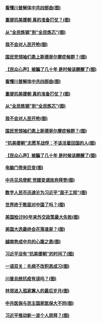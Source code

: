 #### [看懂川普解体中共四部曲(图)](../pages/p4/950317.md) 
#### [重提抗美援朝 真的准备打仗？(图)](../pages/p4/950308.md) 
#### [从“全民炼钢”到“全民炼芯”(图)](../pages/p4/950311.md) 
#### [我不会对人民开枪(图)](../pages/p4/950313.md) 
#### [国民党领袖们患上斯德哥尔摩症候群？(图)](../pages/p4/950233.md) 
#### [【民众心声】被騙了几十年 是时候该醒醒了(图)](../pages/p4/949894.md) 
#### [看懂川普解体中共四部曲(图)](../pages/p4/950317.md) 
#### [重提抗美援朝 真的准备打仗？(图)](../pages/p4/950308.md) 
#### [从“全民炼钢”到“全民炼芯”(图)](../pages/p4/950311.md) 
#### [我不会对人民开枪(图)](../pages/p4/950313.md) 
#### [国民党领袖们患上斯德哥尔摩症候群？(图)](../pages/p4/950233.md) 
#### [“抗美援朝”志愿军战俘：不该活着回国的人(图)](../pages/p4/950241.md) 
#### [【民众心声】被騙了几十年 是时候该醒醒了(图)](../pages/p4/949894.md) 
#### [电脑门带来巨变(图)](../pages/p4/950222.md) 
#### [中共见风使舵 党媒变调放弃拜登(图)](../pages/p4/950258.md) 
#### [数字人民币迅速沦为习近平“面子工程”(图)](../pages/p4/950224.md) 
#### [世界终于敢面对中国了吗？(图)](../pages/p4/950191.md) 
#### [美国检讨90年来外交政策最大失败(图)](../pages/p4/950210.md) 
#### [美国大选最终会花落谁家？(图)](../pages/p4/950199.md) 
#### [越南势成中共的心腹之患(图)](../pages/p4/950194.md) 
#### [习近平没有“抗美援朝”的时间了(图)](../pages/p4/950134.md) 
#### [一语双关：毛病不改积恶成习(图)](../pages/p4/950127.md) 
#### [川普总统抗疫有误吗？(图)](../pages/p4/950096.md) 
#### [林郑进入孤家寡人的最后岁月(图)](../pages/p4/950078.md) 
#### [中共医保与民主国家医保大不同(图)](../pages/p4/950077.md) 
#### [习近平推动新一波个人崇拜？(图)](../pages/p4/950075.md) 
